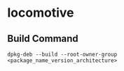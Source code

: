 # locomotive

## Build Command

```shell
dpkg-deb --build --root-owner-group <package_name_version_architecture>
```
